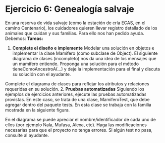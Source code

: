 # Ejercicio 6: Genealogía salvaje
En una reserva de vida salvaje (como la estación de cría ECAS, en el camino Centenario), los cuidadores quieren llevar registro detallado de los animales que cuidan y sus familias. Para ello nos han pedido ayuda. Debemos: 
**Tareas:**
1. **Complete el diseño e implemente**
Modelar una solución en objetos e implementar la clase Mamífero (como subclase de Object). El siguiente diagrama de clases (incompleto) nos da una idea de los mensajes que un mamífero entiende. 
Proponga una solución para el método tieneComoAncestroA(...) y deje la implementación para el final y discuta su solución con el ayudante. 




Complete el diagrama de clases para reflejar los atributos y relaciones requeridas en su solución. 
2. **Pruebas automatizadas** 
Siguiendo los ejemplos de ejercicios anteriores, ejecute las pruebas automatizadas provistas. En este caso, se trata de una clase, MamiferoTest, que debe agregar dentro del paquete tests. En esta clase se trabaja con la familia mostrada en la siguiente figura. 

En el diagrama se puede apreciar el nombre/identificador de cada uno de ellos (por ejemplo Nala, Mufasa, Alexa, etc). 
Haga las modificaciones necesarias para que el proyecto no tenga errores.  Si algún test no pasa, consulte al ayudante. 
